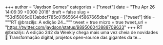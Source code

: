 
+++
author = "Jaydson Gomes"
categories = ["tweet"]
date = "Thu Apr 26 14:06:39 +0000 2018"
draft = false
slug = "53d15805d013abdcf785c0156566445867665dba"
tags = ["tweet"]
title = """RT @braziljs: A edição 24..."""
tweet = true
micro = true
tweet_url = "https://twitter.com/jaydson/status/989506043888709633"
+++
RT @braziljs: A edição 242 da Weekly chega mais uma vez cheia de novidades 🎉
Transformação digital, projetos open-source das gigantes da te…

